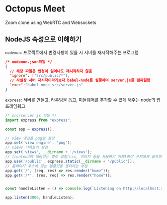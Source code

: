 # Octopus Meet
Zoom clone using WebRTC and Websockets


## NodeJS 속성으로 이해하기
`nodemon`: 프로젝트에서 변경사항이 있을 시 서버를 재시작해주는 프로그램
```json
/* nodemon.json파일 */
{
  // 해당 파일은 변경이 일어나도 재시작하지 않음
  "ignore": ["src/public/*"],
  // 사실상 서버 재시작이라기보다 babel-node를 실행하여 server.js를 컴파일함
  "exec":"babel-node src/server.js"
}
```

`express`: 서버를 만들고, 라우팅을 돕고, 미들웨어를 추가할 수 있게 해주는 node의 웹 프레임워크
```javascript
/* src/server.js 파일 */
import express from "express";

const app = express();

// view 엔진을 pug로 설정
app.set('view engine', 'pug');
// views 디렉토리 설정
app.set('views', __dirname + '/views');
// frontend에 해당하는 경로 설정(css, 이미지 등을 사용하기 위해)하여 유저에게 공유하는 역할
app.use('/public', express.static(__dirname + '/public'));
// 홈페이지 주소에 맞는 템플릿을 렌더하는 부분
app.get('/', (req, res) => res.render("home"));
app.get('/*', (res, req) => res.render("home"));


const handleListen = () => console.log(`Listening on http://localhost:3000`);

app.listen(3000, handleListen);
```
